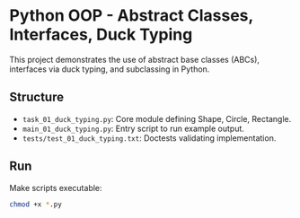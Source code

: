 # Python OOP - Abstract Classes, Interfaces, Duck Typing

This project demonstrates the use of abstract base classes (ABCs),
interfaces via duck typing, and subclassing in Python.

## Structure

- `task_01_duck_typing.py`: Core module defining Shape, Circle, Rectangle.
- `main_01_duck_typing.py`: Entry script to run example output.
- `tests/test_01_duck_typing.txt`: Doctests validating implementation.

## Run

Make scripts executable:

```bash
chmod +x *.py

